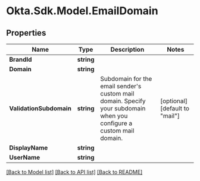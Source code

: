 # Okta.Sdk.Model.EmailDomain

## Properties

Name | Type | Description | Notes
------------ | ------------- | ------------- | -------------
**BrandId** | **string** |  | 
**Domain** | **string** |  | 
**ValidationSubdomain** | **string** | Subdomain for the email sender&#39;s custom mail domain. Specify your subdomain when you configure a custom mail domain. | [optional] [default to "mail"]
**DisplayName** | **string** |  | 
**UserName** | **string** |  | 

[[Back to Model list]](../README.md#documentation-for-models) [[Back to API list]](../README.md#documentation-for-api-endpoints) [[Back to README]](../README.md)

